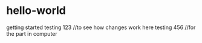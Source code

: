 # hello-world
getting started
testing 123 //to see how changes work here
testing 456 //for the part in computer